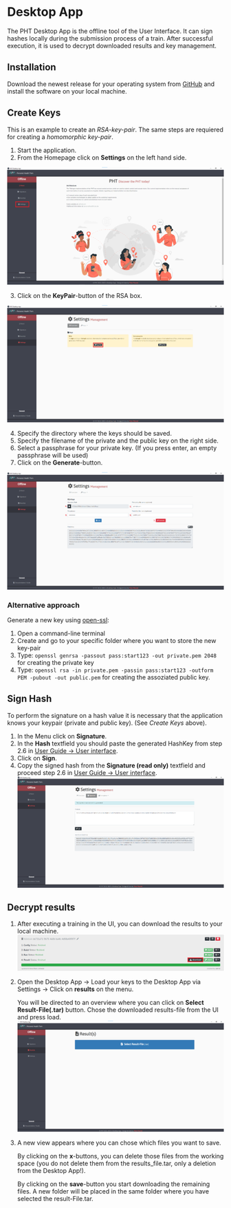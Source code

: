 # Desktop App

The PHT Desktop App is the offline tool of the User Interface. It can sign hashes locally during the submission process of a train.
After successful execution, it is used to decrypt downloaded results and key management.  

## Installation

Download the newest release for your operating system from [GitHub](https://github.com/PHT-Medic/desktop-app/releases) and
install the software on your local machine.

## Create Keys
This is an example to create an *RSA-key-pair*. The same steps are requiered for creating a *homomorphic key-pair*.

1. Start the application.
2. From the Homepage click on **Settings** on the left hand side.

[![Offline Tool Start](../../images/offline_tool_images/settings.png)](../../images/offline_tool_images/settings.png)
      
3. Click on the **KeyPair**-button of the RSA box.

[![Offline Tool KeyPairs](../../images/offline_tool_images/encryption.png)](../../images/offline_tool_images/encryption.png)
      

4. Specify the directory where the keys should be saved.
5. Specify the filename of the private and the public key on the right side.
6. Select a passphrase for your private key. (If you press enter, an empty passphrase will be used)
7. Click on the **Generate**-button.
      
[![Offline Tool RSA Encryption](../../images/offline_tool_images/rsa_encryption.png)](../../images/offline_tool_images/rsa_encryption.png)

### Alternative approach
Generate a new key using [open-ssl](https://www.openssl.org/):

1. Open a command-line terminal
2. Create and go to your specific folder where you want to store the new key-pair
3. Type: ```openssl genrsa -passout pass:start123 -out private.pem 2048``` for creating the private key
4. Type: ```openssl rsa -in private.pem -passin pass:start123 -outform PEM -pubout -out public.pem``` for creating the assoziated public key.

## Sign Hash 

To perform the signature on a hash value it is necessary that the application knows your keypair (private and public key). (See *Create Keys* above). 

1. In the Menu click on **Signature**.
2. In the **Hash** textfield you should paste the generated HashKey from step 2.6 in [User Guide -> User interface](user_interface.md).
3. Click on **Sign**.
4. Copy the signed hash from the **Signature (read only)** textfield and proceed step 2.6 in [User Guide -> User interface](user_interface.md).
      [![Offline Tool Signature](../../images/offline_tool_images/Signature.png)](../../images/offline_tool_images/Signature.png)

## Decrypt results

1. After executing a training in the UI, you can download the results to your local machine.
      [![Offline Tool Download Results](../../images/offline_tool_images/download_results.png)](../../images/offline_tool_images/download_results.png)
2. Open the Desktop App -> Load your keys to the Desktop App via Settings -> Click on **results** on the menu. 
      
      You will be directed to an overview where you can click on **Select Result-File(.tar)** button. Chose the downloaded results-file from the UI and press load.
      [![Offline Tool Load Results](../../images/offline_tool_images/load_results.png)](../../images/offline_tool_images/load_results.png)
3. A new view appears where you can chose which files you want to save.

      By clicking on the **x**-buttons, you can delete those files from the working space (you do not delete them from the results_file.tar, only a deletion from the Desktop App!).
      
      By clicking on the **save**-button you start downloading the remaining files. A new folder will be placed in the same folder where you have selected the result-File.tar.

[//]: # (## Homomorphic Decryption)

[//]: # ()
[//]: # (1. Start the application)

[//]: # (2. From the opening page select **Secure Addition**)

[//]: # (3. Generate key-pair &#40;Public & Private Key for Homomorphic Decryption&#41;)

[//]: # (4. Select the corresponding Private Key &#40;identical steps as in section hash signing&#41;)

[//]: # (5. Copy your encrypted paillier number into the text field &#40;encrypted number is found in the decrypted results from the)

[//]: # (   previous step&#41;)

[//]: # (   )
[//]: # (      <br/><br/>)

[//]: # (      ![Offline Tool Secure Addition]&#40;../images/offline_tool_images/extra.png&#41;)

[//]: # (      <br/><br/>)

[//]: # (   )
[//]: # (6. Press **Decrypt**)

[//]: # (7. Now in the right textfield appears the decrypted count query)

[//]: # ()
[//]: # (      <br/><br/>)

[//]: # (      ![Offline Tool Secure Addition_2]&#40;../images/offline_tool_images/5step.png&#41;)

[//]: # (      <br/><br/>)

[//]: # ()
[//]: # (If you want to calculate the average age over multiple sites, this cannot be done trivially.)

[//]: # (You need to know the total age and total number of patients over all sites. By saving both decrypted numbers,)

[//]: # (you can manually calculate such afterwards. Average age: `5384 / 144 = 37,38`.)

[//]: # (![Offline Tool Model Page]&#40;../images/offline_tool_images/6step.png&#41;)


